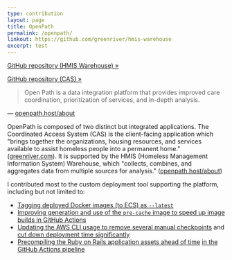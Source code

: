 ```yaml
---
type: contribution
layout: page
title: OpenPath
permalink: /openpath/
linkout: https://github.com/greenriver/hmis-warehouse
excerpt: test
---
```


[GitHub repository (HMIS Warehouse) »](https://github.com/greenriver/hmis-warehouse)

[GitHub repository (CAS) »](https://github.com/greenriver/boston-cas)

> Open Path is a data integration platform that provides improved care coordination, prioritization of services, and in-depth analysis.

— [openpath.host/about](https://www.openpath.host/about)

OpenPath is composed of two distinct but integrated applications. The Coordinated Access System (CAS) is the client-facing application which "brings together the organizations, housing resources, and services available to assist homeless people into a permanent home." ([greenriver.com](https://www.greenriver.com/portfolio/the-city-of-boston)). It is supported by the HMIS (Homeless Management Information System) Warehouse, which "collects, combines, and aggregates data from multiple sources for analysis." ([openpath.host/about](https://www.openpath.host/about))

I contributed most to the custom deployment tool supporting the platform, including but not limited to:

- [Tagging deployed Docker images (to ECS) as `--latest`](https://github.com/greenriver/hmis-warehouse/pull/1881)
- [Improving generation and use of the `pre-cache` image to speed up image builds in GitHub Actions](https://github.com/greenriver/hmis-warehouse/pull/2244)
- [Updating the AWS CLI usage to remove several manual checkpoints](https://github.com/greenriver/hmis-warehouse/pull/2234/files) and [cut down deployment time significantly](https://github.com/greenriver/hmis-warehouse/pull/2157)
- [Precompiling the Ruby on Rails application assets ahead of time](https://github.com/greenriver/hmis-warehouse/pull/1967)
 [in the GitHub Actions pipeline](https://github.com/greenriver/hmis-warehouse/pull/2157)